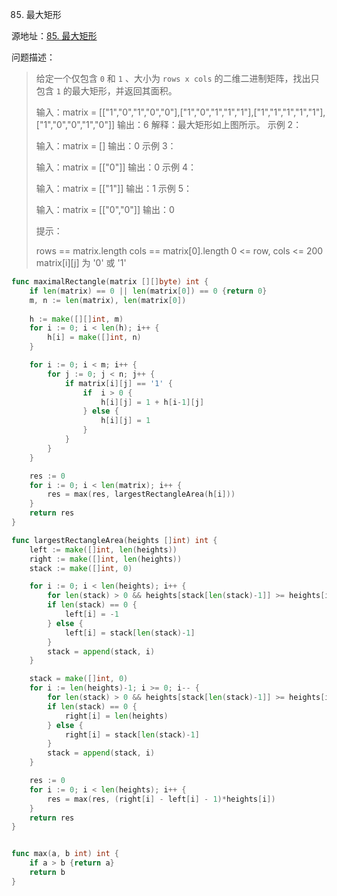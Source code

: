 85. 最大矩形

源地址：[85. 最大矩形](https://leetcode-cn.com/problems/maximal-rectangle/)

问题描述：

>给定一个仅包含 `0` 和 `1` 、大小为 `rows x cols` 的二维二进制矩阵，找出只包含 `1` 的最大矩形，并返回其面积。
>
>输入：matrix = [["1","0","1","0","0"],["1","0","1","1","1"],["1","1","1","1","1"],["1","0","0","1","0"]]
>输出：6
>解释：最大矩形如上图所示。
>示例 2：
>
>输入：matrix = []
>输出：0
>示例 3：
>
>输入：matrix = [["0"]]
>输出：0
>示例 4：
>
>输入：matrix = [["1"]]
>输出：1
>示例 5：
>
>输入：matrix = [["0","0"]]
>输出：0
>
>
>提示：
>
>rows == matrix.length
>cols == matrix[0].length
>0 <= row, cols <= 200
>matrix[i][j] 为 '0' 或 '1'

``` go
func maximalRectangle(matrix [][]byte) int {
    if len(matrix) == 0 || len(matrix[0]) == 0 {return 0}
    m, n := len(matrix), len(matrix[0])
    
    h := make([][]int, m)
    for i := 0; i < len(h); i++ {
        h[i] = make([]int, n)
    }

    for i := 0; i < m; i++ {
        for j := 0; j < n; j++ {
            if matrix[i][j] == '1' {
                if  i > 0 {
                    h[i][j] = 1 + h[i-1][j] 
                } else {
                    h[i][j] = 1
                }
            }
        }
    }

    res := 0
    for i := 0; i < len(matrix); i++ {
        res = max(res, largestRectangleArea(h[i])) 
    }
    return res
}

func largestRectangleArea(heights []int) int {
    left := make([]int, len(heights))
    right := make([]int, len(heights))
    stack := make([]int, 0)

    for i := 0; i < len(heights); i++ {
        for len(stack) > 0 && heights[stack[len(stack)-1]] >= heights[i] {stack = stack[:len(stack)-1]}
        if len(stack) == 0 {
            left[i] = -1
        } else {
            left[i] = stack[len(stack)-1]
        }
        stack = append(stack, i)
    }

    stack = make([]int, 0)
    for i := len(heights)-1; i >= 0; i-- {
        for len(stack) > 0 && heights[stack[len(stack)-1]] >= heights[i] {stack = stack[:len(stack)-1]}
        if len(stack) == 0 {
            right[i] = len(heights)
        } else {
            right[i] = stack[len(stack)-1]
        }
        stack = append(stack, i)
    }

    res := 0
    for i := 0; i < len(heights); i++ {
        res = max(res, (right[i] - left[i] - 1)*heights[i])
    } 
    return res
}


func max(a, b int) int {
    if a > b {return a}
    return b
}
```



